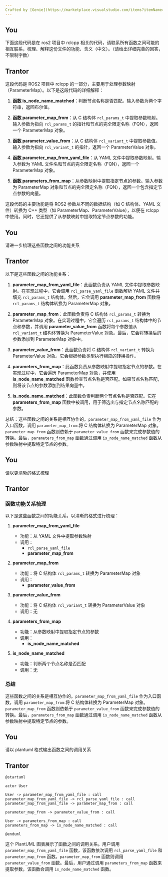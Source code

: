 ```yaml
---
Crafted by [Genie](https://marketplace.visualstudio.com/items?itemName=genieai.chatgpt-vscode)
---
```


## You

下面这段代码是在 ros2 项目中 rclcpp 相关的代码，请联系所有函数之间可能的相互联系，梳理、解释这份文件的功能、含义（中文）。（请给出详细完善的回答，不限制字数）

## Trantor

这段代码是 ROS2 项目中 rclcpp 的一部分，主要用于处理参数映射（ParameterMap）。以下是这段代码的详细解释：

1. **函数 is_node_name_matched**：判断节点名称是否匹配。输入参数为两个字符串，返回布尔值。

2. **函数 parameter_map_from**：从 C 结构体 `rcl_params_t` 中提取参数映射。输入参数为指向 `rcl_params_t` 的指针和节点的完全限定名称（FQN），返回一个 ParameterMap 对象。

3. **函数 parameter_value_from**：从 C 结构体 `rcl_variant_t` 中提取参数值。输入参数为指向 `rcl_variant_t` 的指针，返回一个 ParameterValue 对象。

4. **函数 parameter_map_from_yaml_file**：从 YAML 文件中提取参数映射。输入参数为 YAML 文件名和节点的完全限定名称（FQN），返回一个 ParameterMap 对象。

5. **函数 parameters_from_map**：从参数映射中提取指定节点的参数。输入参数为 ParameterMap 对象和节点的完全限定名称（FQN），返回一个包含指定节点参数的向量。

这段代码的主要功能是将 ROS2 参数从不同的数据结构（如 C 结构体、YAML 文件）转换为 C++ 类型（如 ParameterMap、ParameterValue），以便在 rclcpp 中使用。同时，它还提供了从参数映射中提取特定节点参数的功能。

## You

请进一步梳理这些函数之间的功能关系

## Trantor

以下是这些函数之间的功能关系：

1. **parameter_map_from_yaml_file**：此函数负责从 YAML 文件中提取参数映射。在实现过程中，它会调用 `rcl_parse_yaml_file` 函数解析 YAML 文件并填充 `rcl_params_t` 结构体。然后，它会调用 **parameter_map_from** 函数将 `rcl_params_t` 结构体转换为 ParameterMap 对象。

2. **parameter_map_from**：此函数负责将 C 结构体 `rcl_params_t` 转换为 ParameterMap 对象。在实现过程中，它会遍历 `rcl_params_t` 结构体中的节点和参数，并调用 **parameter_value_from** 函数将每个参数值从 `rcl_variant_t` 结构体转换为 ParameterValue 对象。最后，它会将转换后的参数添加到 ParameterMap 对象中。

3. **parameter_value_from**：此函数负责将 C 结构体 `rcl_variant_t` 转换为 ParameterValue 对象。它会根据参数类型执行相应的转换操作。

4. **parameters_from_map**：此函数负责从参数映射中提取指定节点的参数。在实现过程中，它会遍历 ParameterMap 对象，并使用 **is_node_name_matched** 函数检查节点名称是否匹配。如果节点名称匹配，则将该节点的参数添加到结果向量中。

5. **is_node_name_matched**：此函数负责判断两个节点名称是否匹配。它在 **parameters_from_map** 函数中被调用，用于筛选出与指定节点名称匹配的参数。

总结：这些函数之间的关系是相互协作的。`parameter_map_from_yaml_file` 作为入口函数，调用 `parameter_map_from` 将 C 结构体转换为 ParameterMap 对象。`parameter_map_from` 函数则依赖于 `parameter_value_from` 函数来完成参数值的转换。最后，`parameters_from_map` 函数通过调用 `is_node_name_matched` 函数从参数映射中提取特定节点的参数。

## You

请以更清晰的格式梳理

## Trantor

### 函数功能关系梳理

以下是这些函数之间的功能关系，以清晰的格式进行梳理：

1. **parameter_map_from_yaml_file**

   - 功能：从 YAML 文件中提取参数映射
   - 调用：
     - `rcl_parse_yaml_file`
     - **parameter_map_from**

2. **parameter_map_from**

   - 功能：将 C 结构体 `rcl_params_t` 转换为 ParameterMap 对象
   - 调用：
     - **parameter_value_from**

3. **parameter_value_from**

   - 功能：将 C 结构体 `rcl_variant_t` 转换为 ParameterValue 对象
   - 调用：无

4. **parameters_from_map**

   - 功能：从参数映射中提取指定节点的参数
   - 调用：
     - **is_node_name_matched**

5. **is_node_name_matched**
   - 功能：判断两个节点名称是否匹配
   - 调用：无

### 总结

这些函数之间的关系是相互协作的。`parameter_map_from_yaml_file` 作为入口函数，调用 `parameter_map_from` 将 C 结构体转换为 ParameterMap 对象。`parameter_map_from` 函数则依赖于 `parameter_value_from` 函数来完成参数值的转换。最后，`parameters_from_map` 函数通过调用 `is_node_name_matched` 函数从参数映射中提取特定节点的参数。

## You

请以 plantuml 格式输出函数之间的调用关系

## Trantor

```plantuml
@startuml

actor User

User -> parameter_map_from_yaml_file : call
parameter_map_from_yaml_file -> rcl_parse_yaml_file : call
parameter_map_from_yaml_file -> parameter_map_from : call

parameter_map_from -> parameter_value_from : call

User -> parameters_from_map : call
parameters_from_map -> is_node_name_matched : call

@enduml
```

这个 PlantUML 图表展示了函数之间的调用关系。用户调用 `parameter_map_from_yaml_file` 函数，该函数依次调用 `rcl_parse_yaml_file` 和 `parameter_map_from` 函数。`parameter_map_from` 函数则调用 `parameter_value_from` 函数。最后，用户通过调用 `parameters_from_map` 函数来提取参数，该函数会调用 `is_node_name_matched` 函数。
